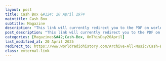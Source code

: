 ```yaml
---
layout: post
title: Cash Box &#124; 20 April 1974
maintitle: Cash Box
subtitle: Magazine
description: "This link will currently redirect you to the PDF on worldradiohistory.com Once your viewing page 42 of the PDF look for the section entitled &quot;Stax Signs Lena Zavaroni&quot;"
post_description: "This link will currently redirect you to the PDF on worldradiohistory.com Once your viewing page 42 of the PDF look for the section entitled &quot;Stax Signs Lena Zavaroni&quot;"
categories: [Magazines&#42;Cash-Box, OnThisDay20April]
last_modified_at: 20 April 2025
redirect_to: https://www.worldradiohistory.com/Archive-All-Music/Cash-Box/70s/1974/CB-1974-04-20.pdf#page=42
class: external-link
---
```


